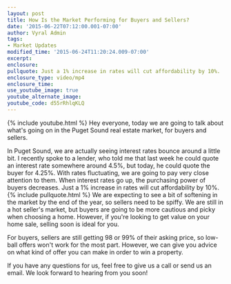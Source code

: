 ```yaml
---
layout: post
title: How Is the Market Performing for Buyers and Sellers?
date: '2015-06-22T07:12:00.001-07:00'
author: Vyral Admin
tags:
- Market Updates
modified_time: '2015-06-24T11:20:24.009-07:00'
excerpt:
enclosure:
pullquote: Just a 1% increase in rates will cut affordability by 10%.
enclosure_type: video/mp4
enclosure_time:
use_youtube_image: true
youtube_alternate_image:
youtube_code: d55rRhlqKLQ
---
```

{% include youtube.html %}
Hey everyone, today we are going to talk about what's going on in the Puget Sound real estate market, for buyers and sellers.

In Puget Sound, we are actually seeing interest rates bounce around a little bit. I recently spoke to a lender, who told me that last week he could quote an interest rate somewhere around 4.5%, but today, he could quote the buyer for 4.25%. With rates fluctuating, we are going to pay very close attention to them. When interest rates go up, the purchasing power of buyers decreases. Just a 1% increase in rates will cut affordability by 10%.
{% include pullquote.html %}
We are expecting to see a bit of softening in the market by the end of the year, so sellers need to be spiffy. We are still in a hot seller's market, but buyers are going to be more cautious and picky when choosing a home. However, if you're looking to get value on your home sale, selling soon is ideal for you.

For buyers, sellers are still getting 98 or 99% of their asking price, so low-ball offers won't work for the most part. However, we can give you advice on what kind of offer you can make in order to win a property.

If you have any questions for us, feel free to give us a call or send us an email. We look forward to hearing from you soon!
